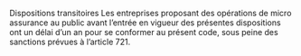 Dispositions transitoires
Les entreprises proposant des opérations de micro assurance au public avant l’entrée en vigueur des présentes dispositions ont un délai d’un an pour se conformer au présent code, sous peine des sanctions prévues à l’article 721.